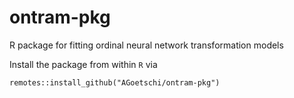 # ontram-pkg
R package for fitting ordinal neural network transformation models

Install the package from within `R` via

```
remotes::install_github("AGoetschi/ontram-pkg")
```
